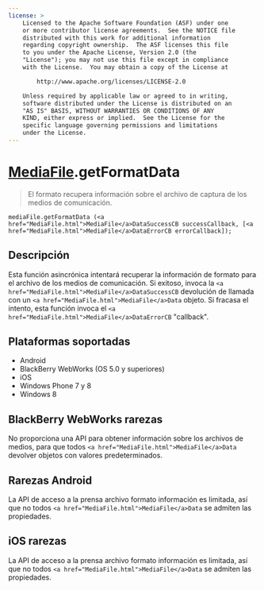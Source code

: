 ```yaml
---
license: >
    Licensed to the Apache Software Foundation (ASF) under one
    or more contributor license agreements.  See the NOTICE file
    distributed with this work for additional information
    regarding copyright ownership.  The ASF licenses this file
    to you under the Apache License, Version 2.0 (the
    "License"); you may not use this file except in compliance
    with the License.  You may obtain a copy of the License at

        http://www.apache.org/licenses/LICENSE-2.0

    Unless required by applicable law or agreed to in writing,
    software distributed under the License is distributed on an
    "AS IS" BASIS, WITHOUT WARRANTIES OR CONDITIONS OF ANY
    KIND, either express or implied.  See the License for the
    specific language governing permissions and limitations
    under the License.
---
```


# <a href="MediaFile.html">MediaFile</a>.getFormatData

> El formato recupera información sobre el archivo de captura de los medios de comunicación.

    mediaFile.getFormatData (<a href="MediaFile.html">MediaFile</a>DataSuccessCB successCallback, [<a href="MediaFile.html">MediaFile</a>DataErrorCB errorCallback]);
    

## Descripción

Esta función asincrónica intentará recuperar la información de formato para el archivo de los medios de comunicación. Si exitoso, invoca la `<a href="MediaFile.html">MediaFile</a>DataSuccessCB` devolución de llamada con un `<a href="MediaFile.html">MediaFile</a>Data` objeto. Si fracasa el intento, esta función invoca el `<a href="MediaFile.html">MediaFile</a>DataErrorCB` "callback".

## Plataformas soportadas

*   Android
*   BlackBerry WebWorks (OS 5.0 y superiores)
*   iOS
*   Windows Phone 7 y 8
*   Windows 8

## BlackBerry WebWorks rarezas

No proporciona una API para obtener información sobre los archivos de medios, para que todos `<a href="MediaFile.html">MediaFile</a>Data` devolver objetos con valores predeterminados.

## Rarezas Android

La API de acceso a la prensa archivo formato información es limitada, así que no todos `<a href="MediaFile.html">MediaFile</a>Data` se admiten las propiedades.

## iOS rarezas

La API de acceso a la prensa archivo formato información es limitada, así que no todos `<a href="MediaFile.html">MediaFile</a>Data` se admiten las propiedades.